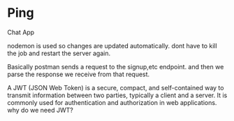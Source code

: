 # Ping
Chat App

nodemon is used so changes are updated automatically. dont have to kill the job and restart the server again.

Basically postman sends a request to the signup,etc endpoint. and then we parse the response we receive from that request.

A JWT (JSON Web Token) is a secure, compact, and self-contained way to transmit information between two parties, typically a client and a server. It is commonly used for authentication and authorization in web applications.
why do we need JWT?


